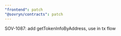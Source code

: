 ```yaml
---
"frontend": patch
"@sovryn/contracts": patch
---
```


SOV-1087: add getTokenInfoByAddress, use in tx flow
